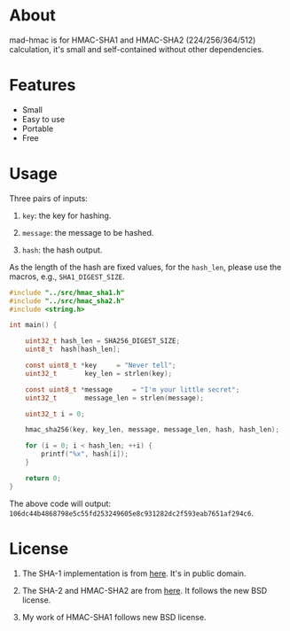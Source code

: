 # About

mad-hmac is for HMAC-SHA1 and HMAC-SHA2 (224/256/364/512) calculation, it's small and self-contained without other dependencies.

# Features

* Small
* Easy to use
* Portable
* Free

# Usage

Three pairs of inputs:

1. `key`: the key for hashing.

2. `message`: the message to be hashed.

3. `hash`: the hash output.

As the length of the hash are fixed values, for the `hash_len`, please use the macros, e.g., `SHA1_DIGEST_SIZE`.  

```c
#include "../src/hmac_sha1.h"
#include "../src/hmac_sha2.h"
#include <string.h>

int main() {

    uint32_t hash_len = SHA256_DIGEST_SIZE;
    uint8_t  hash[hash_len];

    const uint8_t *key     = "Never tell";
    uint32_t       key_len = strlen(key);

    const uint8_t *message     = "I'm your little secret";
    uint32_t       message_len = strlen(message);

    uint32_t i = 0;

    hmac_sha256(key, key_len, message, message_len, hash, hash_len);

    for (i = 0; i < hash_len; ++i) {
        printf("%x", hash[i]);
    }

    return 0;
}
```

The above code will output: `106dc44b4868798e5c55fd253249605e8c931282dc2f593eab7651af294c6`.

# License

1. The SHA-1 implementation is from [here](https://github.com/WaterJuice/CryptLib). It's in public domain.

2. The SHA-2 and HMAC-SHA2 are from [here](https://github.com/ogay/hmac). It follows the new BSD license.

3. My work of HMAC-SHA1 follows new BSD license.